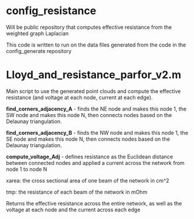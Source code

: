 # config_resistance
Will be public repository that computes effective resistance from the weighted graph Laplacian

This code is written to run on the data files generated from the code in the config_generate repository

# Lloyd_and_resistance_parfor_v2.m

Main script to use the generated point clouds and compute the effective resistance (and voltage at each node, current at each edge).

  **find_corners_adjacency_A** - finds the NE node and makes this node 1, the SW node and makes this node N, then connects nodes based on the Delaunay triangulation.  

  **find_corners_adjacency_B** - finds the NW node and makes this node 1, the SE node and makes this node N, then connects nodes based on the Delaunay triangulation.  

  **compute_voltage_Adj** - defines resistance as the Euclidean distance between connected nodes and applied a current across the network from node 1 to node N

  xarea: the cross sectional area of one beam of the network in cm^2

  tmp: the resistance of each beam of the network in mOhm

  Returns the effective resistance across the entire network, as well as the voltage at each node and the current across each edge
